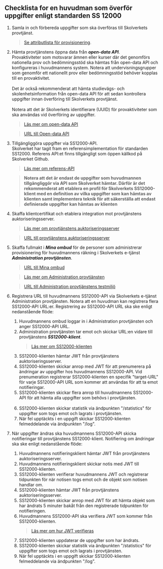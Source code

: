## Checklista for en huvudman som överför uppgifter enligt standarden SS 12000

1. Samla in och förbereda uppgifter som ska överföras till Skolverkets provtjänst.
   >[Se attributlista för provisionering](https://www.skolverket.se/download/18.3c0656d5188bc287d51332f/1688496183174/Uppgifter%20vid%20maskin-till-maskin%20provisionering%20v0.3_23-07-03.pdf).
2. Hämta provtjänstens öppna data från _**open-data API**_.<br />
   Provaktiviteter som motsvarar ämnen eller kurser där det genomförs nationella prov och bedömningsstöd ska
   hämtas från open-data API och konfigureras i huvudmannens system. Notera att undervisningsgrupper som genomför
   ett nationellt prov eller bedömningsstöd behöver kopplas till en provaktivitet.<br /><br />
   Det är också rekommenderat att hämta studievägs- och skolenhetsinformation från open-data API för att sedan
   kontrollera uppgifter innan överföring till Skolverkets provtjänst.<br /><br />
   Notera att det är Skolverkets identifierare (UUID) för provaktiviteter som ska användas vid
   överföring av uppgifter.
   >[Läs mer om open-data API](../open-data-api/README.md)

   >[URL till Open-data API](https://api-pre.skolverket.se/dnp/iga/open-data/swagger-ui.html)
3. Tillgängliggöra uppgifter via SS12000-API.<br />
   Skolverket har tagit fram en referensimplementation för standarden
   SS12000. Referens API:et finns tillgängligt som öppen källkod på Skolverket Github.
   >[Läs mer om referens-API](https://github.com/skolverket/provisioning-reference-api)  

   >**Notera att det är endast de uppgifter som huvudmannen tillgängliggör via API som Skolverket hämtar. Därför
   är det rekommenderat att etablera en profil för Skolverkets SS12000-klient med en definition av vilka uppgifter
   som kan hämtas av klienten samt implementera teknik för att säkerställa att endast definierade uppgifter kan
   hämtas av klienten**
4. Skaffa klientcertifikat och etablera integration mot provtjänstens auktoriseringsserver.
   >[Läs mer om provtjänstens auktoriseringsserver](../authentication-api/README.md)
   
   >[URL till provtjänstens auktoriseringsserver](https://nutid-auth-test.sunet.se/transaction)
5. Skaffa fullmakt i _**Mina ombud**_ för de personer som administrerar provisionering för huvudmannens räkning i
   Skolverkets e-tjänst _**Administration provtjänsten**_. 
   >[URL till Mina ombud](https://minaombud.se/)

   >[Läs mer om Administration provtjänsten](https://www.skolverket.se/skolverkets-e-tjanst-administration-provtjansten)

   >[URL till Administration provtjänstens testmiljö](https://administrationprovtjansten-pre.skolverket.se)

6. Registrera URL till huvudmannens SS12000-API via Skolverkets e-tjänst Administration provtjänsten. Notera att en
   huvudman kan registrera flera SS12000-API URL:er. Registrering av SS12000-API URL ska ske enligt nedanstående flöde:
   1. Huvudmannens ombud loggar in i Administration provtjänsten och anger SS12000-API URL.
   2. Administration provtjänsten tar emot och skickar URL:en vidare till provtjänstens _**SS12000-klient**_.
      >[Läs mer om SS12000-klienten](../ss12000-client/README.md)
   3. SS12000-klienten hämtar JWT från provtjänstens auktoriseringsserver.
   4. SS12000-klienten skickar anrop med JWT för att prenumerera på ändringar av uppgifter hos huvudmannens
      SS12000-API. Vid prenumeration registrerar SS12000-klienten en specifik "target-URL" för varje SS12000-API URL
      som kommer att användas för att ta emot notifieringar.
   5. SS12000-klienten skickar flera anrop till huvudmannens SS12000-API för att hämta alla uppgifter som behövs i
      provtjänsten.<br /><br />
   6. SS12000-klienten skickar statistik via ändpunkten "/statistics" för uppgifter som togs emot och lagrats i provtjänsten.
   7. När fel upptäckts i en uppgift skickar SS12000-klienten felmeddelande via ändpunkten "/log". 
7. När uppgifter ändras ska huvudmannens SS12000-API skicka notifieringar till provtjänstens SS12000-klient.
   Notifiering om ändringar ska ske enligt nedanstående flöde:
   1. Huvudmannens notifieringsklient hämtar JWT från provtjänstens auktoriseringsserver.
   2. Huvudmannens notifieringsklient skickar notis med JWT till SS12000-klienten.
   3. SS12000-klienten verifierar huvudmannens JWT och registrerar tidpunkten för när notisen togs emot och de
      objekt som notisen handlar om.
   4. SS12000-klienten hämtar JWT från provtjänstens auktoriseringsserver.
   5. SS12000-klienten skickar anrop med JWT för att hämta objekt som har ändrats 5 minuter bakåt från den
      registrerade tidpunkten för notifieringen.
   6. Huvudmannens SS12000-API ska verifiera JWT som kommer från SS12000-klienten.
      >[Läs mer om hur JWT verifieras](../authentication-api/README.md#verifiering-av-jwt-som-skickas-från-provtjänstens-ss12000-klient)
   7. SS12000-klienten uppdaterar de uppgifter som har ändrats.
   8. SS12000-klienten skickar statistik via ändpunkten "/statistics" för uppgifter som togs emot och lagrats i provtjänsten.
   9. När fel upptäckts i en uppgift skickar SS12000-klienten felmeddelande via ändpunkten "/log".
